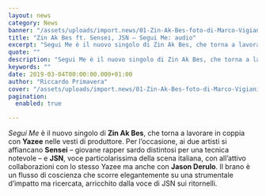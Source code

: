 ```yaml
---
layout: news
category: News
banner: "/assets/uploads/import.news/01-Zin-Ak-Bes-foto-di-Marco-Vigiani-1024x682.jpg"
title: "Zin Ak Bes ft. Sensei, JSN – Segui Me: audio"
excerpt: "Segui Me è il nuovo singolo di Zin Ak Bes, che torna a lavorare in coppia con Yazee nelle vesti di produttore. Per l’occasione, ai due artisti si affiancano Sensei – giovane rapper sardo distintosi per una tecnica notevole – e JSN, voce particolarissima della scena italiana, con all’attivo collaborazioni con lo stesso Yazee ma [&hellip"
quote: ""
description: "Segui Me è il nuovo singolo di Zin Ak Bes, che torna a lavorare in coppia con Yazee nelle vesti di produttore. Per l’occasione, ai due artisti si affiancano Sensei – giovane rapper sardo distintosi per una tecnica notevole – e JSN, voce particolarissima della scena italiana, con all’attivo collaborazioni con lo stesso Yazee ma [&hellip"
keywords: ""
date: 2019-03-04T00:00:00.000+01:00
author: "Riccardo Primavera"
cover: "/assets/uploads/import.news/01-Zin-Ak-Bes-foto-di-Marco-Vigiani-1024x682.jpg"
pagination:
  enabled: true

---
```


_Segui Me_ è il nuovo singolo di **Zin Ak Bes**, che torna a lavorare in coppia con **Yazee** nelle vesti di produttore. Per l’occasione, ai due artisti si affiancano **Sensei** – giovane rapper sardo distintosi per una tecnica notevole – e **JSN**, voce particolarissima della scena italiana, con all’attivo collaborazioni con lo stesso Yazee ma anche con **Jason Derulo**. Il brano è un flusso di coscienza che scorre elegantemente su una strumentale d’impatto ma ricercata, arricchito dalla voce di JSN sui ritornelli.